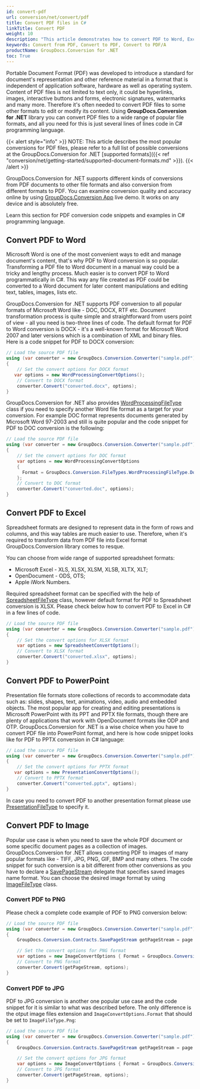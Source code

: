 ```yaml
---
id: convert-pdf
url: conversion/net/convert/pdf
title: Convert PDF files in C# 
linkTitle: Convert PDF
weight: 10
description: "This article demonstrates how to convert PDF to Word, Excel, PowerPoint and image formats with couple C# code lines and GroupDocs.Conversion for .NET."
keywords: Convert from PDF, Convert to PDF, Convert to PDF/A
productName: GroupDocs.Conversion for .NET
toc: True
---
```


Portable Document Format (PDF) was developed to introduce a standard for document's representation and other reference material in a format that is independent of application software, hardware as well as operating system. Content of PDF files is not limited to text only, it could be hyperlinks, images, interactive buttons and forms, electronic signatures, watermarks and many more. Therefore it's often needed to convert PDF files to some other formats to edit or modify its content. Using **GroupDocs.Conversion for .NET** library you can convert PDF files to a wide range of popular file formats, and all you need for this is just several lines of lines code in C# programming language.

{{< alert style="info" >}}
NOTE: This article describes the most popular conversions for PDF files, please refer to a full list of possible conversions at the GroupDocs.Conversion for .NET [supported formats]({{< ref "conversion/net/getting-started/supported-document-formats.md" >}}).
{{< /alert >}}
  
GroupDocs.Conversion for .NET supports different kinds of conversions from PDF documents to other file formats and also conversion from different formats to PDF. You can examine conversion quality and accuracy online by using [GroupDocs.Conversion App](https://products.groupdocs.app/conversion/family) live demo. It works on any device and is absolutely free.  
  
Learn this section for PDF conversion code snippets and examples in C# programming language.  
  
## Convert PDF to Word

Microsoft Word is one of the most convenient ways to edit and manage document's content, that's why PDF to Word conversion is so popular. Transforming a PDF file to Word document in a manual way could be a tricky and lengthy process. Much easier is to convert PDF to Word programmatically in C#.
This way any file created as PDF could be converted to a Word document for later content manipulations and editing text, tables, images, lists etc.

GroupDocs.Conversion for .NET supports PDF conversion to all popular formats of Microsoft Word like - DOC, DOCX, RTF etc. Document transformation process is quite simple and straightforward from users point of view - all you need is two-three lines of code. The default format for PDF to Word conversion is DOCX - it's a well-known format for Microsoft Word 2007 and later versions which is a combination of XML and binary files.  
Here is a code snippet for PDF to DOCX conversion:

```csharp
// Load the source PDF file
using (var converter = new GroupDocs.Conversion.Converter("sample.pdf"))
{
    // Set the convert options for DOCX format
   var options = new WordProcessingConvertOptions();
    // Convert to DOCX format
    converter.Convert("converted.docx", options);
}
```

GroupDocs.Conversion for .NET also provides [WordProcessingFileType](https://apireference.groupdocs.com/conversion/net/groupdocs.conversion.filetypes/wordprocessingfiletype) class if you need to specify another Word file format as a target for your conversion. For example DOC format represents documents generated by Microsoft Word 97-2003 and still is quite popular and the code snippet for PDF to DOC conversion is the following:

```csharp
// Load the source PDF file
using (var converter = new GroupDocs.Conversion.Converter("sample.pdf"))
{
    // Set the convert options for DOC format
    var options = new WordProcessingConvertOptions  
    {  
      Format = GroupDocs.Conversion.FileTypes.WordProcessingFileType.Doc  
    };
    // Convert to DOC format
    converter.Convert("converted.doc", options);
}
```

## Convert PDF to Excel

Spreadsheet formats are designed to represent data in the form of rows and columns, and this way tables are much easier to use. Therefore, when it's required to transform data from PDF file into Excel format GroupDocs.Conversion library comes to resque.  
  
You can choose from wide range of supported spreadsheet formats:

* Microsoft Excel - XLS, XLSX, XLSM, XLSB, XLTX, XLT;
* OpenDocument - ODS, OTS;
* Apple iWork Numbers.

Required spreadsheet format can be specified with the help of [SpreadsheetFileType](https://apireference.groupdocs.com/conversion/net/groupdocs.conversion.filetypes/spreadsheetfiletype) class, however default format for PDF to Spreadsheet conversion is XLSX.
Please check below how to convert PDF to Excel in C# in a few lines of code.

```csharp
// Load the source PDF file
using (var converter = new GroupDocs.Conversion.Converter("sample.pdf"))
{
    // Set the convert options for XLSX format
    var options = new SpreadsheetConvertOptions();
    // Convert to XLSX format
    converter.Convert("converted.xlsx", options);
}
```

## Convert PDF to PowerPoint

Presentation file formats store collections of records to accommodate data such as: slides, shapes, text, animations, video, audio and embedded objects. The most popular app for creating and editing presentations is Microsoft PowerPoint with its PPT and PPTX file formats, though there are plenty of applications that work with OpenDocument formats like ODP and OTP.
GroupDocs.Conversion for .NET is a wise choice when you have to convert PDF file into PowerPoint format, and here is how code snippet looks like for PDF to PPTX conversion in C# language:

```csharp
// Load the source PDF file
using (var converter = new GroupDocs.Conversion.Converter("sample.pdf"))
{
    // Set the convert options for PPTX format
   var options = new PresentationConvertOptions();
    // Convert to PPTX format
    converter.Convert("converted.pptx", options);
}
```

In case you need to convert PDF to another presentation format please use [PresentationFileType](https://apireference.groupdocs.com/conversion/net/groupdocs.conversion.filetypes/presentationfiletype) to specify it.

## Convert PDF to Image

Popular use case is when you need to save the whole PDF document or some specific document pages as a collection of images. GroupDocs.Conversion for .NET allows converting PDF to images of many popular formats like - TIFF, JPG, PNG, GIF, BMP and many others.
The code snippet for such conversion is a bit different from other conversions as you have to declare a [SavePageStream](https://apireference.groupdocs.com/conversion/net/groupdocs.conversion.contracts/savepagestream) delegate that specifies saved images name format. You can choose the desired image format by using [ImageFileType](https://apireference.groupdocs.com/conversion/net/groupdocs.conversion.filetypes/imagefiletype) class.

### Convert PDF to PNG

Please check a complete code example of PDF to PNG conversion below:

```csharp
// Load the source PDF file
using (var converter = new GroupDocs.Conversion.Converter("sample.pdf"))
{
    GroupDocs.Conversion.Contracts.SavePageStream getPageStream = page => new FileStream(string.Format("converted-page-{0}.png", page), FileMode.Create);

    // Set the convert options for PNG format
    var options = new ImageConvertOptions { Format = GroupDocs.Conversion.FileTypes.ImageFileType.Png };
    // Convert to PNG format
    converter.Convert(getPageStream, options);
}
```

### Convert PDF to JPG

PDF to JPG conversion is another one popular use case and the code snippet for it is similar to what was described before. The only difference is the otput image files extension and `ImageConvertOptions.Format` that should be set to `ImageFileType.Png`:

```csharp
// Load the source PDF file
using (var converter = new GroupDocs.Conversion.Converter("sample.pdf"))
{
    GroupDocs.Conversion.Contracts.SavePageStream getPageStream = page => new FileStream(string.Format("converted-page-{0}.jpg", page), FileMode.Create);

    // Set the convert options for JPG format
    var options = new ImageConvertOptions { Format = GroupDocs.Conversion.FileTypes.ImageFileType.Jpg };
    // Convert to JPG format
    converter.Convert(getPageStream, options);
}
```
